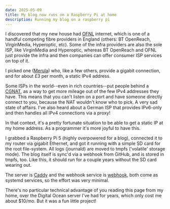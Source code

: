 ```yaml
---
date: 2025-05-09
title: My blog now runs on a Raspberry Pi at home
description: Running my blog on a raspberry pi
---
```


I discovered that my new house had [OFNL](https://www.ofnl.co.uk/)
internet, which is one of a handful competing fibre providers in England
(others: BT OpenReach, VirginMedia, Hyperoptic, etc). Some of the
infra providers are also the sole ISP, like VirginMedia and
Hyperoptic, whereas BT OpenReach and OFNL just provide the infra and
then companies can offer consumer ISP services on top of it.

I picked one ([Merula](https://www.merula.net/)) who, like a few
others, provide a gigabit connection, and for about £3 per month, a
static IPv4 address.

Some ISPs in the world--even in rich countries--put people behind a
[CGNAT](https://en.wikipedia.org/wiki/Carrier-grade_NAT), as a way to
get more mileage out of the few IPv4 addresses they have. This means
that you can't listen on a port and have someone directly connect to
you, because the NAT wouldn't know who to pick. A very sad state of
affairs. I've also heard about a German ISP that provides IPv6-only
and then handles all IPv4 connections via a proxy!

In that context, it's a pretty fortunate situation to be able to get a
static IP at my home address. As a programmer it's more joyful to have
this.

I grabbed a Raspberry Pi 5 (highly overpowered for a blog), connected it
to my router via gigabit Ethernet, and got it running with a simple SD
card for the root file-system. All logs (journald) are moved to
tmpfs ('volatile' storage mode). The blog itself is sync'd via a
webhook from GitHub, and is stored in tmpfs, too. Like this, it should
run for a couple years without the SD card wearing out.

The server is [Caddy](https://caddyserver.com/) and the webhook
service is [webhook](https://github.com/adnanh/webhook), both come as
systemd services, so the effort was very minimal.

There's no particular technical advantage of you reading this page
from my home, over the Digital Ocean server I've had for years, 
which only cost me about $10/mo. But it was a fun little project!

